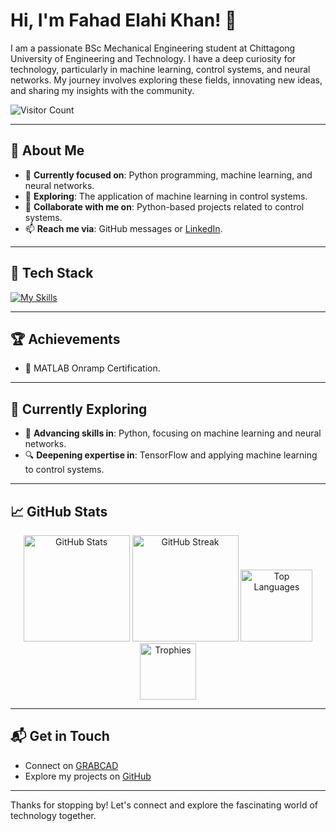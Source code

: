 # Hi, I'm Fahad Elahi Khan! 👋

I am a passionate BSc Mechanical Engineering student at Chittagong University of Engineering and Technology. I have a deep curiosity for technology, particularly in machine learning, control systems, and neural networks. My journey involves exploring these fields, innovating new ideas, and sharing my insights with the community.

![Visitor Count](https://komarev.com/ghpvc/?username=fahadelahikhan&style=plastic&label=Profile+Views&abbreviated=true&color=blueviolet)

---

## 🚀 About Me

- 🔭 **Currently focused on**: Python programming, machine learning, and neural networks.
- 🌱 **Exploring**: The application of machine learning in control systems.
- 💞️ **Collaborate with me on**: Python-based projects related to control systems.
- 📫 **Reach me via**: GitHub messages or [LinkedIn](https://www.linkedin.com/in/fahadelahikhan/).

---

## 💼 Tech Stack

[![My Skills](https://skillicons.dev/icons?i=py,tensorflow,matlab,latex,c,cpp,fortran,git,html,css)](https://skillicons.dev)

---

## 🏆 Achievements

- 🌟 MATLAB Onramp Certification.

---

## 🌱 Currently Exploring

- 🚀 **Advancing skills in**: Python, focusing on machine learning and neural networks.
- 🔍 **Deepening expertise in**: TensorFlow and applying machine learning to control systems.

---

## 📈 GitHub Stats

<div align="center">
    <img height="170em" src="https://github-readme-stats.vercel.app/api?username=fahadelahikhan&theme=midnight-purple&show_icons=true&hide_border=true&count_private=true&ring_color=00ffff&rank_icon=github&number_format=short" alt="GitHub Stats" />
    <img height="170em" src="https://github-readme-streak-stats.herokuapp.com/?user=fahadelahikhan&theme=midnight-purple&hide_border=true" alt="GitHub Streak" />
    <img height="115em" src="https://github-readme-stats.vercel.app/api/top-langs/?username=fahadelahikhan&theme=midnight-purple&hide_border=true&layout=compact" alt="Top Languages" />
    <img height="90em" src="https://github-profile-trophy.vercel.app/?username=fahadelahikhan&theme=midnight-purple&no-frame=true&no-bg=true&row=1&column=6" alt="Trophies" />
</div>

---

## 📬 Get in Touch

- Connect on [GRABCAD](https://grabcad.com/fahad.elahi.khan-1)
- Explore my projects on [GitHub](https://github.com/fahadelahikhan)

---

Thanks for stopping by! Let's connect and explore the fascinating world of technology together.

<!--   
  <img height="170em" src="https://github-readme-stats.vercel.app/api?username=fahadelahikhan&theme=vue-dark&show_icons=true&hide_border=true&count_private=true" alt="GitHub Stats" />
  <img height="170em" src="https://github-readme-streak-stats.herokuapp.com/?user=fahadelahikhan&theme=vue-dark&hide_border=true" alt="GitHub Streak" />
  <img height="115em" src="https://github-readme-stats.vercel.app/api/top-langs/?username=fahadelahikhan&theme=vue-dark&hide_border=true&layout=compact" alt="Top Languages" />
  <img height="90em" src="https://github-profile-trophy.vercel.app/?username=fahadelahikhan&theme=darkhub&no-frame=true&no-bg=true&row=1&column=6" alt="Trophies" />
   -->

